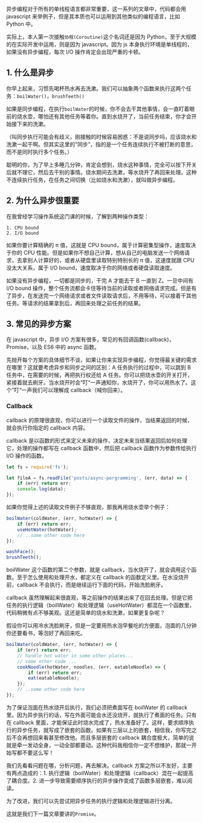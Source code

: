 <!-- 异步编程系列（一）：基本概念 -->

异步编程对于所有的单线程语言都非常重要，这一系列的文章中，代码都会用 javascript 来举例子，但是其本质也可以运用到其他类似的编程语言，比如 Python 中。

实际上，本人第一次接触`协程(Coroutine)`这个名词还是因为 Python，至于大规模的在实际开发中运用，则是因为 javascript。因为 js 本身执行环境是单线程的，如果没有异步编程，每次 I/O 操作肯定会出现严重的卡顿。

## 1. 什么是异步

你早上起来，习惯先喝杯热水再去洗漱。我们可以抽象两个函数来执行这两个任务：`boilWater()`，`brushTeeth()`

如果是同步编程，在执行`boilWater`的时候，你不会去干其他事情，会一直盯着眼前的烧水壶，哪怕还有其他任务等着你。直到水烧开了，当前任务结束，你才会开始接下来的洗漱。

（叫同步执行可能会有歧义，刚接触的时候容易困惑：不是说同步吗，应该烧水和洗漱一起干啊。但其实这里的“同步”，指的是一个任务连续执行不被打断的意思，而不是同时执行多个任务。）

聪明的你，为了早上多睡几分钟，肯定会想到，烧水这种事情，完全可以按下开关后就不理它，然后去干别的事情。烧水期间去洗漱，等水烧开了再回来处理。这种不连续执行任务，在任务之间切换（比如烧水和洗漱），就叫做异步编程。

## 2. 为什么异步很重要

在我曾经学习操作系统这门课的时候，了解到两种操作类型：

    1. CPU bound
    2. I/O bound

如果你要计算精确的 π 值，这就是 CPU bound，属于计算密集型操作，速度取决于你的 CPU 性能。但是如果你不想自己计算，想从自己的电脑发送一个网络请求，去拿别人计算好的，或者从硬盘里读取特别特别长的 π 值，这速度就跟 CPU 没太大关系，属于 I/O bound，速度取决于你的网络或者硬盘读取速度。

如果没有异步编程，一切都是同步的，干完 A 才能去干 B 一直到 Z。一旦中间有 I/O bound 操作，整个任务流都会卡住等待当前的读取或者网络请求完成。但是有了异步，在发送完一个网络请求或者文件读取请求后，不用等待，可以接着干其他任务。等请求的结果拿到后，再回来处理之前任务的结果。

## 3. 常见的异步方案

在 javascript 中，异步 I/O 方案有很多，常见的有回调函数(callback)，Promise，以及 ES6 中的 async 函数。

先抛开每个方案的具体细节不谈，如果让你来实现异步编程，你觉得最关键的需求在哪里？这就要考虑异步和同步之间的区别：A 任务执行的过程中，可以跳到 B 任务中，在需要的时候，再把执行权还给 A 任务。你可以把烧水壶的开关打开，紧接着就去刷牙。当水烧开时会“叮“一声通知你，水烧开了，你可以用热水了。这个”叮“一声我们可以理解成 callback（喊你回来）。

### Callback

callback 的原理很直观，你可以进行一个读取文件的操作，当结果返回的时候，就会执行你指定的 callback 内容。

callback 是以函数的形式来定义未来的操作，决定未来当结果返回后如何处理它，处理的操作都写在 callback 函数中，然后把 callback 函数作为参数传给执行 I/O 操作的函数。

```javascript
let fs = require('fs');

let fileA = fs.readFile('posts/async-porgramming', (err, data) => {
    if (err) return err;
    console.log(data);
});
```

如果你觉得上述的读取文件例子不够直观，那我再用烧水壶举个例子：

```javascript
boilWater(coldWater, (err, hotWater) => {
    if (err) return err;
    useHotWater(hotWater);
    // ..some other code here
});

washFace();
brushTeeth();
```

boilWater 这个函数的第二个参数，就是 callback，当水烧开了，就会调用这个函数。至于怎么使用和处理开水，都定义在 callback 的函数定义里。在水没烧开前，callback 不会执行，而是继续运行下面的代码，开始洗脸刷牙。

callback 虽然理解起来很直观，等之前操作的结果出来了在回去处理。但是它把任务的执行逻辑（boilWater）和处理逻辑（useHotWater）都混在一个函数里，代码稍微有点不够美观。这还是简单的烧水和洗漱，如果更复杂呢？

假设你可以用冷水洗脸刷牙，但是一定要用热水泡早餐吃的方便面，泡面的几分钟你还要看书，等泡好了再回来吃。

```javascript
boilWater(coldWater, (err, hotWater) => {
    if (err) return err;
    // handle hot water in some other places...
    // some other code ...
    cookNoodle(hotWater, noodles, (err, eatableNoodle) => {
        if (err) return err;
        eat(eatableNoodle);
    });
    // ..some other code here
});
```

为了保证泡面在热水烧开后执行，我们必须把煮面写在 boilWater 的 callback 里。因为异步执行的话，写在外面可能会水还没烧开，就执行了煮面的任务。只有在 callback 里面，才能保证此时烧水完成了，热水准备好了。这样，要求顺序执行的异步任务，就写成了嵌套的函数。如果有三层以上的嵌套，相信我，你写完之后不会再想回来看甚至修改他。而且多层嵌套的 callback 耦合度极大，简单的说就是牵一发动全身，一动全部都要动。这种代码我相信你一定不想维护，那就一开始写都不要这么写！

我们先看看问题在哪，分析问题，再去解决。callback 方案之所以不友好，主要有两点造成的：1. 执行逻辑（boilWater）和处理逻辑（callback）混在一起提高了耦合度。2. 进一步导致需要顺序执行的异步操作变成了函数多层嵌套，难以阅读。

为了改进，我们可以先尝试把异步任务的执行逻辑和处理逻辑进行分离。

这就是我们下一篇文章要讲的`Promise`。
